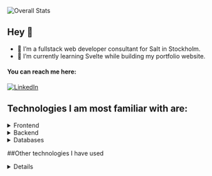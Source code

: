 ![Overall Stats](https://github-readme-stats.vercel.app/api?username=Gustavolmo&count_private=true&show_icons=true)

## Hey 👋 

- 🔭 I’m a fullstack web developer consultant for Salt in Stockholm.
- 🌱 I’m currently learning Svelte while building my portfolio website.

#### You can reach me here:
<a href="https://www.linkedin.com/in/gustavo-l-m-de-oliveira-037243108/">![LinkedIn](https://img.shields.io/badge/LinkedIn-0077B5?style=for-the-badge&logo=linkedin&logoColor=white)</a>

## Technologies I am most familiar with are:

<details>
<summary>Frontend</summary>

<div style="display: flex; justify-content: space-between;">
  <img src="https://img.shields.io/badge/JavaScript-323330?style=for-the-badge&logo=javascript&logoColor=F7DF1E" />
  <img src="https://img.shields.io/badge/TypeScript-007ACC?style=for-the-badge&logo=typescript&logoColor=white" />  
  <img src="https://img.shields.io/badge/React-20232A?style=for-the-badge&logo=react&logoColor=61DAFB" />
</div>

</details>

<details>
<summary>Backend</summary>

<div style="display: flex; justify-content: space-between;">
  <img src="https://img.shields.io/badge/npm-CB3837?style=for-the-badge&logo=npm&logoColor=white" />
  <img src="https://img.shields.io/badge/Node%20js-339933?style=for-the-badge&logo=nodedotjs&logoColor=white" />
  <img src="https://img.shields.io/badge/next%20js-000000?style=for-the-badge&logo=nextdotjs&logoColor=white" />
  <img src="https://img.shields.io/badge/Express%20js-000000?style=for-the-badge&logo=express&logoColor=white" />
</div>

</details>

<details>
<summary>Databases</summary>

<div style="display: flex; justify-content: space-between; ">
  <img src="https://img.shields.io/badge/MongoDB-4EA94B?style=for-the-badge&logo=mongodb&logoColor=white" />
  <img src="https://img.shields.io/badge/Postman-FF6C37?style=for-the-badge&logo=Postman&logoColor=white" />
</div>

</details>

##Other technologies I have used
<details>

<details>
<summary>Cloud Hosting</summary>

<div style="display: flex; justify-content: space-between; ">
  <img src="https://img.shields.io/badge/Heroku-430098?style=for-the-badge&logo=heroku&logoColor=white" />
  <img src="https://img.shields.io/badge/Vercel-000000?style=for-the-badge&logo=vercel&logoColor=white" />
</div>

</details>

<details>
<summary>More FullStack Tools</summary>

<div style="display: flex; justify-content: space-between; ">
  <img src="https://img.shields.io/badge/SvelteKit-FF3E00?style=for-the-badge&logo=Svelte&logoColor=white" />
  <img src="https://img.shields.io/badge/PostgreSQL-316192?style=for-the-badge&logo=postgresql&logoColor=white" />
  <img src="https://img.shields.io/badge/Python-FFD43B?style=for-the-badge&logo=python&logoColor=blue" />
</div>

</details>

<details>
<summary>Testing & Misc</summary>

<div style="display: flex; justify-content: space-between; ">
  <img src="https://img.shields.io/badge/Mocha-8D6748?style=for-the-badge&logo=Mocha&logoColor=white" />
  <img src="https://img.shields.io/badge/Jest-C21325?style=for-the-badge&logo=jest&logoColor=white" />
  <img src="https://img.shields.io/badge/chai-A30701?style=for-the-badge&logo=chai&logoColor=white" />
</div>

<div style="display: flex; justify-content: space-between; ">
  <img src="https://img.shields.io/badge/p5%20js-ED225D?style=for-the-badge&logo=p5dotjs&logoColor=white" />
  <img src="https://img.shields.io/badge/PyCharm-000000.svg?&style=for-the-badge&logo=PyCharm&logoColor=white" />
</div>

</details>

</details>



<!-- ## Technologies I am most familiar with are:

- *Frontend:*

  <div style="display: flex; justify-content: space-between;">
    <img src="https://img.shields.io/badge/JavaScript-323330?style=for-the-badge&logo=javascript&logoColor=F7DF1E" />
    <img src="https://img.shields.io/badge/TypeScript-007ACC?style=for-the-badge&logo=typescript&logoColor=white" />  
    <img src="https://img.shields.io/badge/React-20232A?style=for-the-badge&logo=react&logoColor=61DAFB" />
  </div>

- *Backend:*

  <div style="display: flex; justify-content: space-between;">
    <img src="https://img.shields.io/badge/npm-CB3837?style=for-the-badge&logo=npm&logoColor=white" />
    <img src="https://img.shields.io/badge/Node%20js-339933?style=for-the-badge&logo=nodedotjs&logoColor=white" />
    <img src="https://img.shields.io/badge/next%20js-000000?style=for-the-badge&logo=nextdotjs&logoColor=white" />
    <img src="https://img.shields.io/badge/Express%20js-000000?style=for-the-badge&logo=express&logoColor=white" />
  </div>

- *Databases:*

  <div style="display: flex; justify-content: space-between; ">
    <img src="https://img.shields.io/badge/MongoDB-4EA94B?style=for-the-badge&logo=mongodb&logoColor=white" />
    <img src="https://img.shields.io/badge/Postman-FF6C37?style=for-the-badge&logo=Postman&logoColor=white" />
  </div>

## Other technologies I have used are:

- *Cloud Hosting:*

  <div style="display: flex; justify-content: space-between; ">
    <img src="https://img.shields.io/badge/Heroku-430098?style=for-the-badge&logo=heroku&logoColor=white" />
    <img src="https://img.shields.io/badge/Vercel-000000?style=for-the-badge&logo=vercel&logoColor=white" />
  </div>

- *More FullStack Tools:*

  <div style="display: flex; justify-content: space-between; ">
    <img src="https://img.shields.io/badge/SvelteKit-FF3E00?style=for-the-badge&logo=Svelte&logoColor=white" />
    <img src="https://img.shields.io/badge/PostgreSQL-316192?style=for-the-badge&logo=postgresql&logoColor=white" />
    <img src="https://img.shields.io/badge/Python-FFD43B?style=for-the-badge&logo=python&logoColor=blue" />
  </div>

- *Testing & Misc:*
  
  <div style="display: flex; justify-content: space-between; ">
    <img src="https://img.shields.io/badge/Mocha-8D6748?style=for-the-badge&logo=Mocha&logoColor=white" />
    <img src="https://img.shields.io/badge/Jest-C21325?style=for-the-badge&logo=jest&logoColor=white" />
    <img src="https://img.shields.io/badge/chai-A30701?style=for-the-badge&logo=chai&logoColor=white" />
  </div>

  <div style="display: flex; justify-content: space-between; ">
    <img src="https://img.shields.io/badge/p5%20js-ED225D?style=for-the-badge&logo=p5dotjs&logoColor=white" />
    <img src="https://img.shields.io/badge/PyCharm-000000.svg?&style=for-the-badge&logo=PyCharm&logoColor=white" />
  </div>
